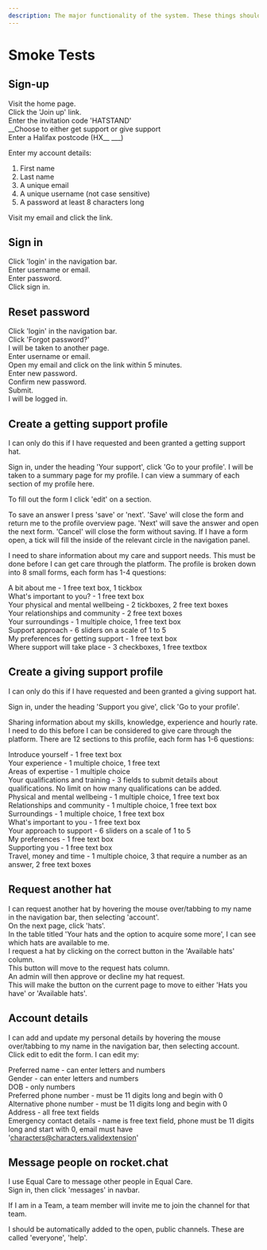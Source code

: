 ```yaml
---
description: The major functionality of the system. These things should never break.
---
```


# Smoke Tests

## **Sign-up**

Visit the home page.  
Click the 'Join up' link.  
Enter the invitation code 'HATSTAND'  
__Choose to either get support or give support  
Enter a Halifax postcode \(HX\_\_ \_\_\_\)

Enter my account details:  
1. First name  
2. Last name  
3. A unique email  
4. A unique username \(not case sensitive\)  
5. A password at least 8 characters long

Visit my email and click the link.

## **Sign in**

Click 'login' in the navigation bar.  
Enter username or email.  
Enter password.  
Click sign in.

## Reset password

Click 'login' in the navigation bar.  
Click 'Forgot password?'  
I will be taken to another page.  
Enter username or email.  
Open my email and click on the link within 5 minutes.  
Enter new password.  
Confirm new password.  
Submit.  
I will be logged in.

## **Create a getting support profile**

I can only do this if I have requested and been granted a getting support hat.  
  
Sign in, under the heading 'Your support', click 'Go to your profile'. I will be taken to a summary page for my profile. I can view a summary of each section of my profile here.   
  
To fill out the form I click 'edit' on a section.   
  
To save an answer I press 'save' or 'next'. 'Save' will close the form and return me to the profile overview page. 'Next' will save the answer and open the next form. 'Cancel' will close the form without saving. If I have a form open, a tick will fill the inside of the relevant circle in the navigation panel.  
  
I need to share information about my care and support needs. This must be done before I can get care through the platform. The profile is broken down into 8 small forms, each form has 1-4 questions:  
  
A bit about me - 1 free text box, 1 tickbox   
What's important to you? - 1 free text box  
Your physical and mental wellbeing - 2 tickboxes, 2 free text boxes  
Your relationships and community - 2 free text boxes  
Your surroundings - 1 multiple choice, 1 free text box  
Support approach - 6 sliders on a scale of 1 to 5  
My preferences for getting support - 1 free text box  
Where support will take place - 3 checkboxes, 1 free textbox  
  




## **Create a giving support profile**

I can only do this if I have requested and been granted a giving support hat.

Sign in, under the heading 'Support you give', click 'Go to your profile'.  
  
Sharing information about my skills, knowledge, experience and hourly rate. I need to do this before I can be considered to give care through the platform. There are 12 sections to this profile, each form has 1-6 questions:  
  
Introduce yourself - 1 free text box  
Your experience - 1 multiple choice, 1 free text  
Areas of expertise - 1 multiple choice  
Your qualifications and training - 3 fields to submit details about qualifications. No limit on how many qualifications can be added.  
Physical and mental wellbeing - 1 multiple choice, 1 free text box  
Relationships and community - 1 multiple choice, 1 free text box  
Surroundings - 1 multiple choice, 1 free text box  
What's important to you - 1 free text box  
Your approach to support - 6 sliders on a scale of 1 to 5  
My preferences - 1 free text box  
Supporting you - 1 free text box  
Travel, money and time - 1 multiple choice, 3 that require a number as an answer, 2 free text boxes  
  


## Request another hat

I can request another hat by hovering the mouse over/tabbing to my name in the navigation bar, then selecting 'account'.   
On the next page, click 'hats'.  
In the table titled 'Your hats and the option to acquire some more', I can see which hats are available to me.  
I request a hat by clicking on the correct button in the 'Available hats' column.  
This button will move to the request hats column.  
An admin will then approve or decline my hat request.  
This will make the button on the current page to move to either  'Hats you have' or 'Available hats'.  
  


## Account details

I can add and update my personal details by hovering the mouse over/tabbing to my name in the navigation bar, then selecting account.  
Click edit to edit the form. I can edit my:

Preferred name - can enter letters and numbers  
Gender - can enter letters and numbers  
DOB - only numbers  
Preferred phone number - must be 11 digits long and begin with 0  
Alternative phone number - must be 11 digits long and begin with 0  
Address - all free text fields  
Emergency contact details - name is free text field, phone must be 11 digits long and start with 0, email must have 'characters@characters.validextension'

## **Message people on rocket.chat**

I use Equal Care to message other people in Equal Care.  
Sign in, then click 'messages' in navbar.

If I am in a Team, a team member will invite me to join the channel for that team.

I should be automatically added to the open, public channels. These are called 'everyone', 'help'.

